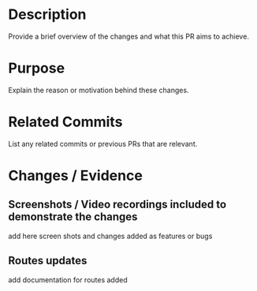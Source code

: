 # Description
Provide a brief overview of the changes and what this PR aims to achieve.

# Purpose
Explain the reason or motivation behind these changes.

# Related Commits
List any related commits or previous PRs that are relevant.

# Changes / Evidence

## Screenshots / Video recordings included to demonstrate the changes
add here screen shots and changes added as features or bugs 

## Routes updates
add documentation for routes added 
